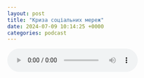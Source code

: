 ```yaml
---
layout: post
title: "Криза соціальних мереж"
date: 2024-07-09 10:14:25 +0000
categories: podcast
---
```




<audio controls>
  <source src="https://anchor.fm/s/f887d5f4/podcast/play/89008271/https%3A%2F%2Fd3ctxlq1ktw2nl.cloudfront.net%2Fstaging%2F2024-6-9%2F21e26f9c-7a9d-e729-91f7-2f5752b12099.mp3" type="audio/mpeg">
  Your browser does not support the audio element.
</audio>
